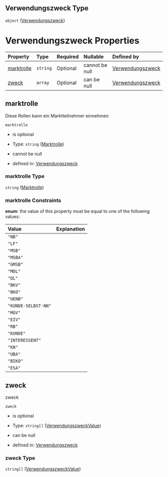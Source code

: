 ## Verwendungszweck Type

`object` ([Verwendungszweck](verwendungszweck.md))

# Verwendungszweck Properties

| Property                  | Type     | Required | Nullable       | Defined by                                                                                                                                                                                |
| :------------------------ | :------- | :------- | :------------- | :---------------------------------------------------------------------------------------------------------------------------------------------------------------------------------------- |
| [marktrolle](#marktrolle) | `string` | Optional | cannot be null | [Verwendungszweck](marktrolle.md "https://raw.githubusercontent.com/conuti-gmbh/bo4e-schema/master/schemas/v1/enum/Marktrolle.schema.json#/properties/marktrolle")                        |
| [zweck](#zweck)           | `array`  | Optional | can be null    | [Verwendungszweck](verwendungszweck-properties-zweck.md "https://raw.githubusercontent.com/conuti-gmbh/bo4e-schema/master/schemas/v1/com/Verwendungszweck.schema.json#/properties/zweck") |

## marktrolle

Diese Rollen kann ein Marktteilnehmer einnehmen

`marktrolle`

*   is optional

*   Type: `string` ([Marktrolle](marktrolle.md))

*   cannot be null

*   defined in: [Verwendungszweck](marktrolle.md "https://raw.githubusercontent.com/conuti-gmbh/bo4e-schema/master/schemas/v1/enum/Marktrolle.schema.json#/properties/marktrolle")

### marktrolle Type

`string` ([Marktrolle](marktrolle.md))

### marktrolle Constraints

**enum**: the value of this property must be equal to one of the following values:

| Value               | Explanation |
| :------------------ | :---------- |
| `"NB"`              |             |
| `"LF"`              |             |
| `"MSB"`             |             |
| `"MSBA"`            |             |
| `"GMSB"`            |             |
| `"MDL"`             |             |
| `"DL"`              |             |
| `"BKV"`             |             |
| `"BKO"`             |             |
| `"UENB"`            |             |
| `"KUNDE-SELBST-NN"` |             |
| `"MGV"`             |             |
| `"EIV"`             |             |
| `"RB"`              |             |
| `"KUNDE"`           |             |
| `"INTERESSENT"`     |             |
| `"KN"`              |             |
| `"UBA"`             |             |
| `"BIKO"`            |             |
| `"ESA"`             |             |

## zweck

zweck

`zweck`

*   is optional

*   Type: `string[]` ([VerwendungszweckValue](verwendungszweckvalue.md))

*   can be null

*   defined in: [Verwendungszweck](verwendungszweck-properties-zweck.md "https://raw.githubusercontent.com/conuti-gmbh/bo4e-schema/master/schemas/v1/com/Verwendungszweck.schema.json#/properties/zweck")

### zweck Type

`string[]` ([VerwendungszweckValue](verwendungszweckvalue.md))
